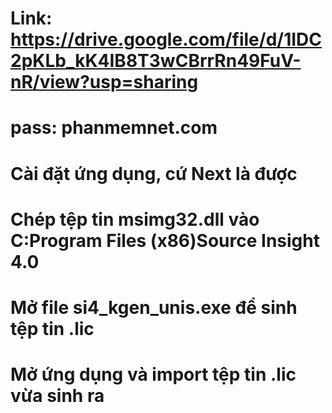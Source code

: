 # Link: https://drive.google.com/file/d/1IDC2pKLb_kK4IB8T3wCBrrRn49FuV-nR/view?usp=sharing
# pass: phanmemnet.com
# Cài đặt ứng dụng, cứ Next là được
# Chép tệp tin msimg32.dll vào C:Program Files (x86)Source Insight 4.0
# Mở file si4_kgen_unis.exe để sinh tệp tin .lic
# Mở ứng dụng và import tệp tin .lic vừa sinh ra
